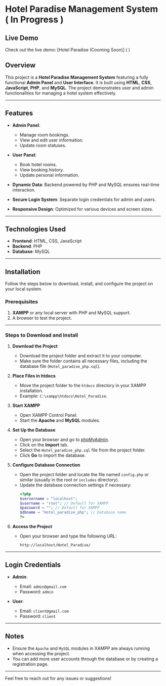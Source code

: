 # Hotel Paradise Management System ( In Progress ) 


## Live Demo

Check out the live demo: [Hotel Paradise (Cooming Soon)] ( )

## Overview

This project is a **Hotel Paradise Management System** featuring a fully functional **Admin Panel** and **User Interface**. It is built using **HTML**, **CSS**, **JavaScript**, **PHP**, and **MySQL**. The project demonstrates user and admin functionalities for managing a hotel system effectively.

---

## Features

- **Admin Panel**:
  - Manage room bookings.
  - View and edit user information.
  - Update room statuses.

- **User Panel**:
  - Book hotel rooms.
  - View booking history.
  - Update personal information.

- **Dynamic Data**: Backend powered by PHP and MySQL ensures real-time interaction.
- **Secure Login System**: Separate login credentials for admin and users.
- **Responsive Design**: Optimized for various devices and screen sizes.

---

## Technologies Used

- **Frontend**: HTML, CSS, JavaScript
- **Backend**: PHP
- **Database**: MySQL

---

## Installation

Follow the steps below to download, install, and configure the project on your local system.

### Prerequisites

1. **XAMPP** or any local server with PHP and MySQL support.
2. A browser to test the project.

---

### Steps to Download and Install

1. **Download the Project**
   - Download the project folder and extract it to your computer.
   - Make sure the folder contains all necessary files, including the database file (`Hotel_paradise_php.sql`).

2. **Place Files in htdocs**
   - Move the project folder to the `htdocs` directory in your XAMPP installation.
   - Example: `C:\xampp\htdocs\Hotel_Paradise`.

3. **Start XAMPP**
   - Open XAMPP Control Panel.
   - Start the **Apache** and **MySQL** modules.

4. **Set Up the Database**
   - Open your browser and go to [phpMyAdmin](http://localhost/phpmyadmin).
   - Click on the **Import** tab.
   - Select the `Hotel_paradise_php.sql` file from the project folder.
   - Click **Go** to import the database.

5. **Configure Database Connection**
   - Open the project folder and locate the file named `config.php` or similar (usually in the root or `includes` directory).
   - Update the database connection settings if necessary:
     ```php
     <?php
     $servername = "localhost";
     $username = "root"; // Default for XAMPP
     $password = ""; // Default for XAMPP
     $dbname = "Hotel_paradise_php"; // Database name
     ?>
     ```

6. **Access the Project**
   - Open your browser and type the following URL:
     ```
     http://localhost/Hotel_Paradise/
     ```

---

## Login Credentials

- **Admin**:
  - Email: `admin@gmail.com`
  - Password: `admin`

- **User**:
  - Email: `client@gmail.com`
  - Password: `client`

---

## Notes

- Ensure the `Apache` and `MySQL` modules in XAMPP are always running when accessing the project.
- You can add more user accounts through the database or by creating a registration page.

---

Feel free to reach out for any issues or suggestions!
